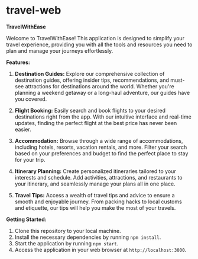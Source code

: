 # travel-web
**TravelWithEase**

Welcome to TravelWithEase! This application is designed to simplify your travel experience, providing you with all the tools and resources you need to plan and manage your journeys effortlessly.

**Features:**

1. **Destination Guides:** Explore our comprehensive collection of destination guides, offering insider tips, recommendations, and must-see attractions for destinations around the world. Whether you're planning a weekend getaway or a long-haul adventure, our guides have you covered.

2. **Flight Booking:** Easily search and book flights to your desired destinations right from the app. With our intuitive interface and real-time updates, finding the perfect flight at the best price has never been easier.

3. **Accommodation:** Browse through a wide range of accommodations, including hotels, resorts, vacation rentals, and more. Filter your search based on your preferences and budget to find the perfect place to stay for your trip.

4. **Itinerary Planning:** Create personalized itineraries tailored to your interests and schedule. Add activities, attractions, and restaurants to your itinerary, and seamlessly manage your plans all in one place.

5. **Travel Tips:** Access a wealth of travel tips and advice to ensure a smooth and enjoyable journey. From packing hacks to local customs and etiquette, our tips will help you make the most of your travels.

**Getting Started:**

1. Clone this repository to your local machine.
2. Install the necessary dependencies by running `npm install`.
3. Start the application by running `npm start`.
4. Access the application in your web browser at `http://localhost:3000`.

